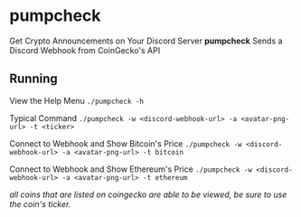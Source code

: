 # pumpcheck


Get Crypto Announcements on Your Discord Server
**pumpcheck** Sends a Discord Webhook from CoinGecko's API

## Running

View the Help Menu
`./pumpcheck -h`

Typical Command
`./pumpcheck -w <discord-webhook-url> -a <avatar-png-url> -t <ticker>`

Connect to Webhook and Show Bitcoin's Price
`./pumpcheck -w <discord-webhook-url> -a <avatar-png-url> -t bitcoin`

Connect to Webhook and Show Ethereum's Price
`./pumpcheck -w <discord-webhook-url> -a <avatar-png-url> -t ethereum`

*all coins that are listed on coingecko are able to be viewed, be sure to use the coin's ticker.*


